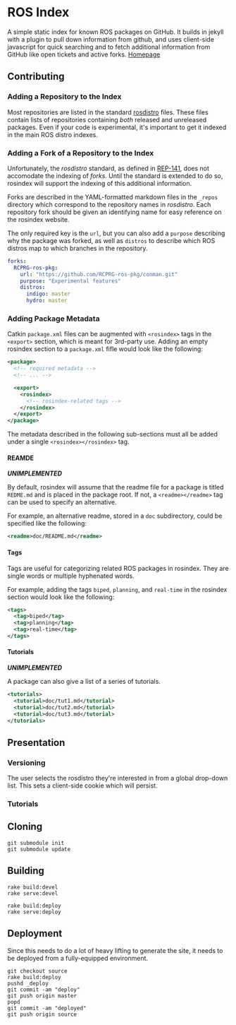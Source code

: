 ROS Index
=========

A simple static index for known ROS packages on GitHub. It builds in jekyll
with a plugin to pull down information from github, and uses client-side
javascript for quick searching and to fetch additional information from GitHub
like open tickets and active forks.  [Homepage](http://rosindex.github.io/)

## Contributing

### Adding a Repository to the Index

Most repositories are listed in the standard
[rosdistro](http://github.com/ros/rosdistro) files. These files contain lists
of repositories containing *both* released and unreleased packages. Even if your
code is experimental, it's important to get it indexed in the main ROS distro
indexes.

### Adding a Fork of a Repository to the Index

Unfortunately, the *rosdistro* standard, as defined in
[REP-141](http://ros.org/reps/rep-0141.html), does not accomodate the indexing
of *forks*. Until the standard is extended to do so, rosindex will support the
indexing of this additional information.

Forks are described in the YAML-formatted markdown files in the `_repos`
directory which correspond to the repository names in *rosdistro*. Each
repository fork should be given an identifying name for easy reference on the
rosindex website.

The only required key is the `url`, but you can also add a `purpose` describing
why the package was forked, as well as `distros` to describe which ROS distros
map to which branches in the repository.

```yaml
forks:
  RCPRG-ros-pkg:
    url: "https://github.com/RCPRG-ros-pkg/conman.git"
    purpose: "Experimental features"
    distros:
      indigo: master
      hydro: master
```

### Adding Package Metadata

Catkin `package.xml` files can be augmented with `<rosindex>` tags in the
`<export>` section, which is meant for 3rd-party use. Adding an empty rosindex
section to a `package.xml` fifle would look like the following:

```xml
<package>
  <!-- required metadata -->
  <!-- ... -->

  <export>
    <rosindex>
      <!-- rosindex-related tags -->
    </rosindex>
  </export>
</package>
```

The metadata described in the following sub-sections must all be added under
a single `<rosindex></rosindex>` tag.

#### REAMDE

***UNIMPLEMENTED***

By default, rosindex will assume that the readme file for a package is titled
`REDME.md` and is placed in the package root. If not, a `<readme></readme>` tag
can be used to specify an alternative.

For example, an alternative readme, stored in a `doc` subdirectory, could be
specified like the following:

```xml
<readme>doc/README.md</readme>
```

#### Tags

Tags are useful for categorizing related ROS packages in rosindex. They are
single words or multiple hyphenated words.

For example, adding the tags `biped`, `planning`, and `real-time` in the
rosindex section would look like the following:

```xml
<tags>
  <tag>biped</tag>
  <tag>planning</tag>
  <tag>real-time</tag>
</tags>
```

#### Tutorials

***UNIMPLEMENTED***

A package can also give a list of a series of tutorials.

```xml
<tutorials>
  <tutorial>doc/tut1.md</tutorial>
  <tutorial>doc/tut2.md</tutorial>
  <tutorial>doc/tut3.md</tutorial>
</tutorials>
```

## Presentation

### Versioning

The user selects the rosdistro they're interested in from a global drop-down
list. This sets a client-side cookie which will persist.

### Tutorials

## Cloning

```
git submodule init
git submodule update
```

## Building

```
rake build:devel
rake serve:devel
```

```
rake build:deploy
rake serve:deploy
```

## Deployment

Since this needs to do a lot of heavy lifting to generate the site, it needs to
be deployed from a fully-equipped environment.

```
git checkout source
rake build:deploy
pushd _deploy
git commit -am "deploy"
git push origin master
popd
git commit -am "deployed"
git push origin source
```

